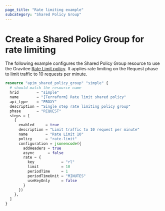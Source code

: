 ```yaml
---
page_title: "Rate limiting example"
subcategory: "Shared Policy Group"
---
```


# Create a Shared Policy Group for rate limiting

The following example configures the Shared Policy Group resource to use the Gravitee
[Rate Limit policy](https://documentation.gravitee.io/apim/create-and-configure-apis/apply-policies/policy-reference/rate-limit).
It applies rate limiting on the Request phase to limit traffic to 10 requests per minute.

```terraform
resource "apim_shared_policy_group" "simple" {
  # should match the resource name
  hrid        = "simple"
  name        = "[Terraform] Rate limit shared policy"
  api_type    = "PROXY"
  description = "Single step rate limiting policy group"
  phase       = "REQUEST"
  steps = [
    {
      enabled     = true
      description = "Limit traffic to 10 request per minute"
      name        = "Rate Limit 10"
      policy      = "rate-limit"
      configuration = jsonencode({
        addHeaders = true
        async      = false
        rate = {
          key            = "rl"
          limit          = 10
          periodTime     = 1
          periodTimeUnit = "MINUTES"
          useKeyOnly     = false
        }
      })
    },
  ]
}
```